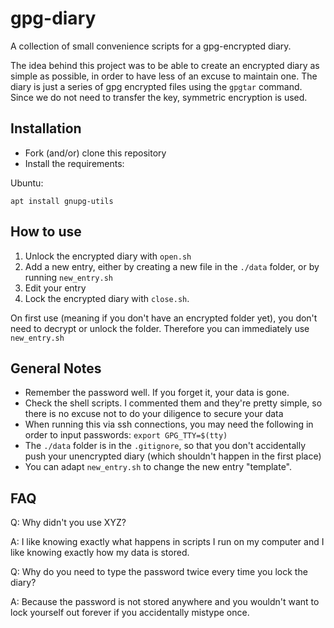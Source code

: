 # gpg-diary
A collection of small convenience scripts for a gpg-encrypted diary.

The idea behind this project was to be able to create an encrypted diary as simple as possible, in order to have less of an excuse to maintain one. 
The diary is just a series of gpg encrypted files using the `gpgtar` command. Since we do not need to transfer the key, symmetric encryption is used.

## Installation

- Fork (and/or) clone this repository
- Install the requirements:

Ubuntu:
```
apt install gnupg-utils
```

## How to use

1. Unlock the encrypted diary with `open.sh`
2. Add a new entry, either by creating a new file in the `./data` folder, or by running `new_entry.sh`
3. Edit your entry
4. Lock the encrypted diary with `close.sh`.

On first use (meaning if you don't have an encrypted folder yet), you don't need to decrypt or unlock the folder. Therefore you can immediately use `new_entry.sh`

## General Notes

- Remember the password well. If you forget it, your data is gone.
- Check the shell scripts. I commented them and they're pretty simple, so there is no excuse not to do your diligence to secure your data
- When running this via ssh connections, you may need the following in order to input passwords: `export GPG_TTY=$(tty)`
- The `./data` folder is in the `.gitignore`, so that you don't accidentally push your unencrypted diary (which shouldn't happen in the first place)
- You can adapt `new_entry.sh` to change the new entry "template".


## FAQ

Q: Why didn't you use XYZ?

A: I like knowing exactly what happens in scripts I run on my computer and I like knowing exactly how my data is stored.


Q: Why do you need to type the password twice every time you lock the diary?

A: Because the password is not stored anywhere and you wouldn't want to lock yourself out forever if you accidentally mistype once.
